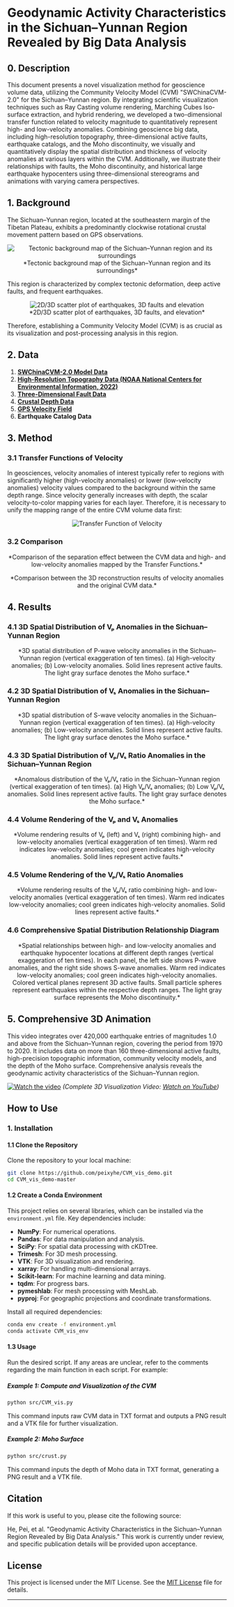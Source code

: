 # Geodynamic Activity Characteristics in the Sichuan–Yunnan Region Revealed by Big Data Analysis



## 0. Description


This document presents a novel visualization method for geoscience volume data, utilizing the Community Velocity Model (CVM) "SWChinaCVM-2.0" for the Sichuan–Yunnan region. By integrating scientific visualization techniques such as Ray Casting volume rendering, Marching Cubes Iso-surface extraction, and hybrid rendering, we developed a two-dimensional transfer function related to velocity magnitude to quantitatively represent high- and low-velocity anomalies. Combining geoscience big data, including high-resolution topography, three-dimensional active faults, earthquake catalogs, and the Moho discontinuity, we visually and quantitatively display the spatial distribution and thickness of velocity anomalies at various layers within the CVM. Additionally, we illustrate their relationships with faults, the Moho discontinuity, and historical large earthquake hypocenters using three-dimensional stereograms and animations with varying camera perspectives.


## 1. Background

The Sichuan–Yunnan region, located at the southeastern margin of the Tibetan Plateau, exhibits a predominantly clockwise rotational crustal movement pattern based on GPS observations.

<p align="center">
  <img src="pic/pic1.png" alt="Tectonic background map of the Sichuan–Yunnan region and its surroundings" /><br />
  *Tectonic background map of the Sichuan–Yunnan region and its surroundings*
</p>

This region is characterized by complex tectonic deformation, deep active faults, and frequent earthquakes.

<p align="center">
  <img src="pic/pic2.png" alt="2D/3D scatter plot of earthquakes, 3D faults and elevation" /><br />
  *2D/3D scatter plot of earthquakes, 3D faults, and elevation*
</p>

Therefore, establishing a Community Velocity Model (CVM) is as crucial as its visualization and post-processing analysis in this region.


## 2. Data

1. **[SWChinaCVM-2.0 Model Data](http://cses.ac.cn/sjcp/ggmx/2022/589.shtml)**
2. **[High-Resolution Topography Data (NOAA National Centers for Environmental Information, 2022)](https://www.ncei.noaa.gov/products/etopo-global-relief-model)**
3. **[Three-Dimensional Fault Data](http://cses.ac.cn/sjcp/ggmx/2024/609.shtml)**
4. **[Crustal Depth Data](https://www.sciencedirect.com/science/article/abs/pii/S0040195113006847?via%3Dihub)**
5. **[GPS Velocity Field](https://agupubs.onlinelibrary.wiley.com/doi/10.1029/2019JB018774)**
6. **Earthquake Catalog Data**


## 3. Method

### 3.1 Transfer Functions of Velocity

In geosciences, velocity anomalies of interest typically refer to regions with significantly higher (high-velocity anomalies) or lower (low-velocity anomalies) velocity values compared to the background within the same depth range. Since velocity generally increases with depth, the scalar velocity-to-color mapping varies for each layer. Therefore, it is necessary to unify the mapping range of the entire CVM volume data first:

<p align="center">
  <img src="pic/tf_func.png" alt="Transfer Function of Velocity" /><br />
</p>

### 3.2 Comparison

<p align="center">
  <img src="pic/pic3.png" alt="" /><br />
  *Comparison of the separation effect between the CVM data and high- and low-velocity anomalies mapped by the Transfer Functions.*
</p>

<p align="center">
  <img src="pic/pic4.png" alt="" /><br />
  *Comparison between the 3D reconstruction results of velocity anomalies and the original CVM data.*
</p>


## 4. Results

### 4.1 3D Spatial Distribution of Vₚ Anomalies in the Sichuan–Yunnan Region

<p align="center">
  <img src="pic/vp.png" alt="" /><br />
  *3D spatial distribution of P-wave velocity anomalies in the Sichuan–Yunnan region (vertical exaggeration of ten times). (a) High-velocity anomalies; (b) Low-velocity anomalies. Solid lines represent active faults. The light gray surface denotes the Moho surface.*
</p>

### 4.2 3D Spatial Distribution of Vₛ Anomalies in the Sichuan–Yunnan Region

<p align="center">
  <img src="pic/vs.png" alt="" /><br />
  *3D spatial distribution of S-wave velocity anomalies in the Sichuan–Yunnan region (vertical exaggeration of ten times). (a) High-velocity anomalies; (b) Low-velocity anomalies. Solid lines represent active faults. The light gray surface denotes the Moho surface.*
</p>

### 4.3 3D Spatial Distribution of Vₚ/Vₛ Ratio Anomalies in the Sichuan–Yunnan Region

<p align="center">
  <img src="pic/vpDvs.png" alt="" /><br />
  *Anomalous distribution of the Vₚ/Vₛ ratio in the Sichuan–Yunnan region (vertical exaggeration of ten times). (a) High Vₚ/Vₛ anomalies; (b) Low Vₚ/Vₛ anomalies. Solid lines represent active faults. The light gray surface denotes the Moho surface.*
</p>

### 4.4 Volume Rendering of the Vₚ and Vₛ Anomalies

<p align="center">
  <img src="pic/V_vp_vs.png" alt="" /><br />
  *Volume rendering results of Vₚ (left) and Vₛ (right) combining high- and low-velocity anomalies (vertical exaggeration of ten times). Warm red indicates low-velocity anomalies; cool green indicates high-velocity anomalies. Solid lines represent active faults.*
</p>

### 4.5 Volume Rendering of the Vₚ/Vₛ Ratio Anomalies

<p align="center">
  <img src="pic/V_vpDvs.png" alt="" /><br />
  *Volume rendering results of the Vₚ/Vₛ ratio combining high- and low-velocity anomalies (vertical exaggeration of ten times). Warm red indicates low-velocity anomalies; cool green indicates high-velocity anomalies. Solid lines represent active faults.*
</p>

### 4.6 Comprehensive Spatial Distribution Relationship Diagram

<p align="center">
  <img src="pic/vp_vs_10km.png" alt="" /><br />
  *Spatial relationships between high- and low-velocity anomalies and earthquake hypocenter locations at different depth ranges (vertical exaggeration of ten times). In each panel, the left side shows P-wave anomalies, and the right side shows S-wave anomalies. Warm red indicates low-velocity anomalies; cool green indicates high-velocity anomalies. Colored vertical planes represent 3D active faults. Small particle spheres represent earthquakes within the respective depth ranges. The light gray surface represents the Moho discontinuity.*
</p>


## 5. Comprehensive 3D Animation

This video integrates over 420,000 earthquake entries of magnitudes 1.0 and above from the Sichuan–Yunnan region, covering the period from 1970 to 2020. It includes data on more than 160 three-dimensional active faults, high-precision topographic information, community velocity models, and the depth of the Moho surface. Comprehensive analysis reveals the geodynamic activity characteristics of the Sichuan–Yunnan region.

[![Watch the video](https://img.youtube.com/vi/x29ss0pleRU/maxresdefault.jpg)](https://youtu.be/x29ss0pleRU)
*(Complete 3D Visualization Video: [Watch on YouTube](https://youtu.be/x29ss0pleRU))*



## How to Use

### 1. Installation

#### 1.1 Clone the Repository

Clone the repository to your local machine:

```bash
git clone https://github.com/peixyhe/CVM_vis_demo.git
cd CVM_vis_demo-master
```

#### 1.2 Create a Conda Environment

This project relies on several libraries, which can be installed via the `environment.yml` file. Key dependencies include:

- **NumPy**: For numerical operations.
- **Pandas**: For data manipulation and analysis.
- **SciPy**: For spatial data processing with cKDTree.
- **Trimesh**: For 3D mesh processing.
- **VTK**: For 3D visualization and rendering.
- **xarray**: For handling multi-dimensional arrays.
- **Scikit-learn**: For machine learning and data mining.
- **tqdm**: For progress bars.
- **pymeshlab**: For mesh processing with MeshLab.
- **pyproj**: For geographic projections and coordinate transformations.

Install all required dependencies:

```bash
conda env create -f environment.yml
conda activate CVM_vis_env
```

#### 1.3 Usage

Run the desired script. If any areas are unclear, refer to the comments regarding the main function in each script. For example:

##### Example 1: Compute and Visualization of the CVM

```bash
python src/CVM_vis.py
```

This command inputs raw CVM data in TXT format and outputs a PNG result and a VTK file for further visualization.

##### Example 2: Moho Surface

```bash
python src/crust.py
```

This command inputs the depth of Moho data in TXT format, generating a PNG result and a VTK file.

## Citation

If this work is useful to you, please cite the following source:

He, Pei, et al. "Geodynamic Activity Characteristics in the Sichuan–Yunnan Region Revealed by Big Data Analysis." This work is currently under review, and specific publication details will be provided upon acceptance.

## License

This project is licensed under the MIT License. See the [MIT License](LICENSE) file for details.

---
